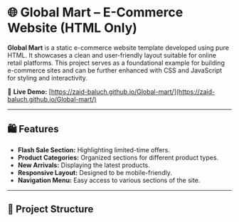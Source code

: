 # 🌐 Global Mart – E-Commerce Website (HTML Only)

**Global Mart** is a static e-commerce website template developed using pure HTML. It showcases a clean and user-friendly layout suitable for online retail platforms. This project serves as a foundational example for building e-commerce sites and can be further enhanced with CSS and JavaScript for styling and interactivity.

🔗 **Live Demo:** [https://zaid-baluch.github.io/Global-mart/](https://zaid-baluch.github.io/Global-mart/)

---

## 🛍️ Features

- **Flash Sale Section:** Highlighting limited-time offers.
- **Product Categories:** Organized sections for different product types.
- **New Arrivals:** Displaying the latest products.
- **Responsive Layout:** Designed to be mobile-friendly.
- **Navigation Menu:** Easy access to various sections of the site.

---

## 📁 Project Structure

